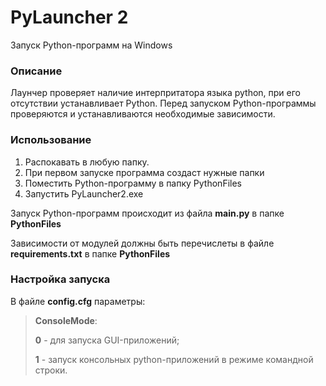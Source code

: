 # PyLauncher 2
Запуск Python-программ на Windows

### Описание
Лаунчер проверяет наличие интерпритатора языка python, при его отсутствии устанавливает Python. Перед запуском Python-программы проверяются и устанавливаются необходимые зависимости.

### Использование
1. Распокавать в любую папку.
2. При первом запуске программа создаст нужные папки
3. Поместить Python-программу в папку PythonFiles
4. Запустить PyLauncher2.exe

Запуск Python-программ происходит из файла **main.py** в папке **PythonFiles**

Зависимости от модулей должны быть перечислеты в файле **requirements.txt** в папке **PythonFiles**

### Настройка запуска
В файле **config.cfg** параметры:
> **ConsoleMode**:
>
>**0** - для запуска GUI-приложений;
>
>**1** - запуск консольных python-приложений в режиме командной строки.

